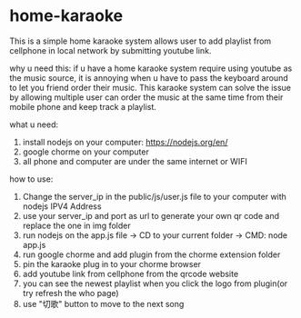 # home-karaoke
This is a simple home karaoke system allows user to add playlist from cellphone in local network by submitting youtube link.

why u need this:
if u have a home karaoke system require using youtube as the music source, it is annoying when u have to pass the keyboard around to let you friend order their music. This karaoke system can solve the issue by allowing multiple user can order the music at the same time from their mobile phone and keep track a playlist.


what u need:
1. install nodejs on your computer: https://nodejs.org/en/
2. google chorme on your computer
3. all phone and computer are under the same internet or WIFI


how to use:

1. Change the server_ip in the public/js/user.js file to your computer with nodejs IPV4 Address
2. use your server_ip and port as url to generate your own qr code and replace the one in img folder
3. run nodejs on the app.js file -> CD to your current folder -> CMD: node app.js
4. run google chorme and add plugin from the chorme extension folder
5. pin the karaoke plug in to your chorme browser
6. add youtube link from cellphone from the qrcode website
7. you can see the newest playlist when you click the logo from plugin(or try refresh the who page)
8. use "切歌" button to move to the next song

